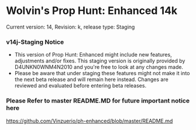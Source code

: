 # Wolvin's Prop Hunt: Enhanced 14k

Current version: 14, Revision: k, release type: Staging

### v14j-Staging Notice
- This version of Prop Hunt: Enhanced might include new features, adjustments and/or fixes. This staging version is originally provided by D4UNKN0WNM4N2010 and you're free to look at any changes made.
- Please be aware that under staging these features might not make it into the next beta release and will remain here instead. Changes are reviewed and evaluated before entering beta releases.

### Please Refer to master README.MD for future important notice here
https://github.com/Vinzuerio/ph-enhanced/blob/master/README.md
